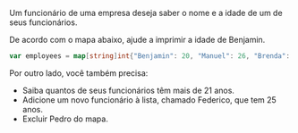 Um funcionário de uma empresa deseja saber o nome e a idade de um de seus funcionários.

De acordo com o mapa abaixo, ajude a imprimir a idade de Benjamin.

```go
var employees = map[string]int{"Benjamin": 20, "Manuel": 26, "Brenda": 19, "Dario": 44, "Pedro": 30}
```

Por outro lado, você também precisa:
- Saiba quantos de seus funcionários têm mais de 21 anos.
- Adicione um novo funcionário à lista, chamado Federico, que tem 25 anos.
- Excluir Pedro do mapa.
